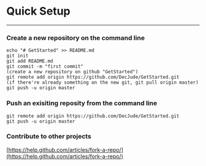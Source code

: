 ﻿# Quick Setup
---

### Create a new repository on the command line

```
echo "# GetStarted" >> README.md
git init
git add README.md
git commit -m "first commit"
(create a new repository on github "GetStarted")
git remote add origin https://github.com/DecJude/GetStarted.git
(if there're already something on the new git, git pull origin master)
git push -u origin master
```

### Push an exisiting reposity from the command line

```
git remote add origin https://github.com/DecJude/GetStarted.git
git push -u origin master
```

### Contribute to other projects

[https://help.github.com/articles/fork-a-repo/](https://help.github.com/articles/fork-a-repo/)
